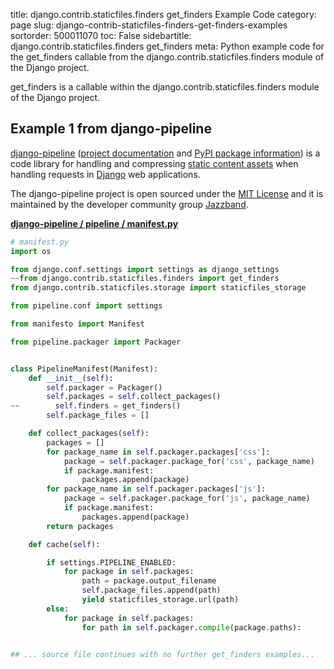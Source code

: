 title: django.contrib.staticfiles.finders get_finders Example Code
category: page
slug: django-contrib-staticfiles-finders-get-finders-examples
sortorder: 500011070
toc: False
sidebartitle: django.contrib.staticfiles.finders get_finders
meta: Python example code for the get_finders callable from the django.contrib.staticfiles.finders module of the Django project.


get_finders is a callable within the django.contrib.staticfiles.finders module of the Django project.


## Example 1 from django-pipeline
[django-pipeline](https://github.com/jazzband/django-pipeline)
([project documentation](https://django-pipeline.readthedocs.io/en/latest/)
and
[PyPI package information](https://pypi.org/project/django-pipeline/))
is a code library for handling and compressing
[static content assets](/static-content.html) when handling requests in
[Django](/django.html) web applications.

The django-pipeline project is open sourced under the
[MIT License](https://github.com/jazzband/django-pipeline/blob/master/LICENSE.txt)
and it is maintained by the developer community group
[Jazzband](https://jazzband.co/).

[**django-pipeline / pipeline / manifest.py**](https://github.com/jazzband/django-pipeline/blob/master/pipeline/./manifest.py)

```python
# manifest.py
import os

from django.conf.settings import settings as django_settings
~~from django.contrib.staticfiles.finders import get_finders
from django.contrib.staticfiles.storage import staticfiles_storage

from pipeline.conf import settings

from manifesto import Manifest

from pipeline.packager import Packager


class PipelineManifest(Manifest):
    def __init__(self):
        self.packager = Packager()
        self.packages = self.collect_packages()
~~        self.finders = get_finders()
        self.package_files = []

    def collect_packages(self):
        packages = []
        for package_name in self.packager.packages['css']:
            package = self.packager.package_for('css', package_name)
            if package.manifest:
                packages.append(package)
        for package_name in self.packager.packages['js']:
            package = self.packager.package_for('js', package_name)
            if package.manifest:
                packages.append(package)
        return packages

    def cache(self):

        if settings.PIPELINE_ENABLED:
            for package in self.packages:
                path = package.output_filename
                self.package_files.append(path)
                yield staticfiles_storage.url(path)
        else:
            for package in self.packages:
                for path in self.packager.compile(package.paths):


## ... source file continues with no further get_finders examples...

```

